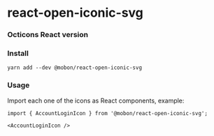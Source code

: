 # react-open-iconic-svg

### Octicons React version

### Install

```
yarn add --dev @mobon/react-open-iconic-svg
```

### Usage

Import each one of the icons as React components, example:

```
import { AccountLoginIcon } from '@mobon/react-open-iconic-svg';

<AccountLoginIcon />
```
